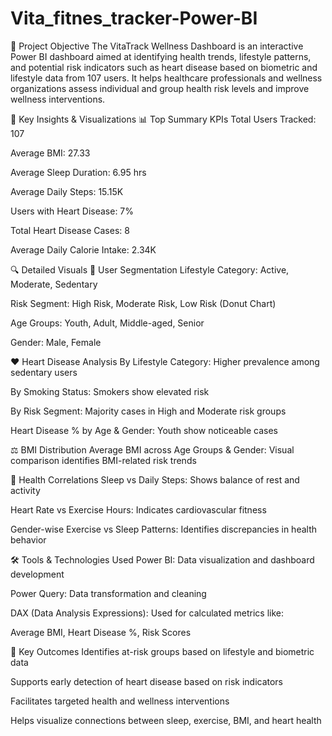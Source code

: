 # Vita_fitnes_tracker-Power-BI
📌 Project Objective
The VitaTrack Wellness Dashboard is an interactive Power BI dashboard aimed at identifying health trends, lifestyle patterns, and potential risk indicators such as heart disease based on biometric and lifestyle data from 107 users. It helps healthcare professionals and wellness organizations assess individual and group health risk levels and improve wellness interventions.

🧠 Key Insights & Visualizations
📊 Top Summary KPIs
Total Users Tracked: 107

Average BMI: 27.33

Average Sleep Duration: 6.95 hrs

Average Daily Steps: 15.15K

Users with Heart Disease: 7%

Total Heart Disease Cases: 8

Average Daily Calorie Intake: 2.34K

🔍 Detailed Visuals
🧬 User Segmentation
Lifestyle Category: Active, Moderate, Sedentary

Risk Segment: High Risk, Moderate Risk, Low Risk (Donut Chart)

Age Groups: Youth, Adult, Middle-aged, Senior

Gender: Male, Female

❤️ Heart Disease Analysis
By Lifestyle Category: Higher prevalence among sedentary users

By Smoking Status: Smokers show elevated risk

By Risk Segment: Majority cases in High and Moderate risk groups

Heart Disease % by Age & Gender: Youth show noticeable cases

⚖️ BMI Distribution
Average BMI across Age Groups & Gender: Visual comparison identifies BMI-related risk trends

🧮 Health Correlations
Sleep vs Daily Steps: Shows balance of rest and activity

Heart Rate vs Exercise Hours: Indicates cardiovascular fitness

Gender-wise Exercise vs Sleep Patterns: Identifies discrepancies in health behavior

🛠️ Tools & Technologies Used
Power BI: Data visualization and dashboard development

Power Query: Data transformation and cleaning

DAX (Data Analysis Expressions): Used for calculated metrics like:

Average BMI, Heart Disease %, Risk Scores

🎯 Key Outcomes
Identifies at-risk groups based on lifestyle and biometric data

Supports early detection of heart disease based on risk indicators

Facilitates targeted health and wellness interventions

Helps visualize connections between sleep, exercise, BMI, and heart health


